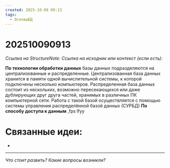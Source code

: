 ```yaml
---
created: 2025-10-09 09:13
tags:
  - ОсновыБД
---
```

# 202510090913
*Ссылка на StructureNote:*
*Ссылка на исходник или контекст (если есть):* 

**По технологии обработки данных** базы данных подразделяются на централизованные и распределенные. Централизованная база данных хранится в памяти одной вычислительной системы, к которой подключены несколько компьютеров. Распределенная база данных состоит из нескольких, возможно пересекающихся или даже дублирующих друг друга частей, хранимых в различных ПК компьютерной сети. Работа с такой базой осуществляется с помощью системы управления распределённой базой данных (СУРБД)
**По способу доступа к данным** ,fps lfyy
# Связанные идеи:
* 
---

*Что стоит развить? Какие вопросы возникли?*